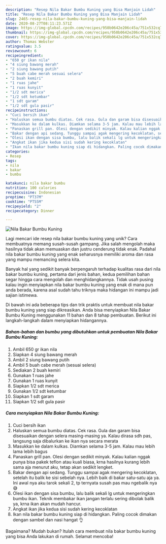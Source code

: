 ```yaml
---
description: "Resep Nila Bakar Bumbu Kuning yang Bisa Manjain Lidah"
title: "Resep Nila Bakar Bumbu Kuning yang Bisa Manjain Lidah"
slug: 2465-resep-nila-bakar-bumbu-kuning-yang-bisa-manjain-lidah
date: 2020-08-27T08:11:23.571Z
image: https://img-global.cpcdn.com/recipes/950b0642e206c45a/751x532cq70/nila-bakar-bumbu-kuning-foto-resep-utama.jpg
thumbnail: https://img-global.cpcdn.com/recipes/950b0642e206c45a/751x532cq70/nila-bakar-bumbu-kuning-foto-resep-utama.jpg
cover: https://img-global.cpcdn.com/recipes/950b0642e206c45a/751x532cq70/nila-bakar-bumbu-kuning-foto-resep-utama.jpg
author: Thomas Webster
ratingvalue: 3.5
reviewcount: 6
recipeingredient:
- "650 gr ikan nila"
- "4 siung bawang merah"
- "2 siung bawang putih"
- "5 buah cabe merah sesuai selera"
- "2 buah kemiri"
- "1 ruas jahe"
- "1 ruas kunyit"
- "1/2 sdt merica"
- "1/2 sdt ketumbar"
- "1 sdt garam"
- "1/2 sdt gula pasir"
recipeinstructions:
- "Cuci bersih ikan"
- "Haluskan semua bumbu diatas. Cek rasa. Gula dan garam bisa disesuaikan dengan selera masing-masing ya. Kalau dirasa sdh pas, langsung saja dibalurkan ke ikan nya secara merata"
- "Masukkan ke dalam kulkas. Diamkan selama 3-5 jam. Kalau mau lebih lama lebih bagus"
- "Panaskan grill pan. Olesi dengan sedikit minyak. Kalau kalian nggak punya bisa pakek teflon atau kuali biasa, krna hasilnya kurang lebih sama aja menurut aku, tetap akan sedikit lengket."
- "Bakar dengan api sedang. Tunggu sampai agak mengering kecoklatan, setelah itu balik ke sisi sebelah nya. Lebih baik di bakar satu-satu aja ya. Ini awal nya aku tarok sekali 2, tp ternyata susah pas mau ngebalik nya 😅"
- "Olesi ikan dengan sisa bumbu, lalu balik sekali lg untuk mengeringkan bumbu ikan. Teknik membakar ikan jangan terlalu sering dibolak balik ya, krna ikan akan mudah hancur."
- "Angkat ikan jika kedua sisi sudah kering kecoklatan"
- "Ikan nila bakar bumbu kuning siap di hidangkan. Paling cocok dimakan dengan sambel dan nasi hangat 👌"
categories:
- Resep
tags:
- nila
- bakar
- bumbu

katakunci: nila bakar bumbu 
nutrition: 100 calories
recipecuisine: Indonesian
preptime: "PT37M"
cooktime: "PT55M"
recipeyield: "2"
recipecategory: Dinner

---
```



![Nila Bakar Bumbu Kuning](https://img-global.cpcdn.com/recipes/950b0642e206c45a/751x532cq70/nila-bakar-bumbu-kuning-foto-resep-utama.jpg)

Lagi mencari ide resep nila bakar bumbu kuning yang unik? Cara membuatnya memang susah-susah gampang. Jika salah mengolah maka hasilnya tidak akan memuaskan dan justru cenderung tidak enak. Padahal nila bakar bumbu kuning yang enak seharusnya memiliki aroma dan rasa yang mampu memancing selera kita.



Banyak hal yang sedikit banyak berpengaruh terhadap kualitas rasa dari nila bakar bumbu kuning, pertama dari jenis bahan, kedua pemilihan bahan segar hingga cara mengolah dan menghidangkannya. Tidak usah pusing kalau ingin menyiapkan nila bakar bumbu kuning yang enak di mana pun anda berada, karena asal sudah tahu triknya maka hidangan ini mampu jadi sajian istimewa.


Di bawah ini ada beberapa tips dan trik praktis untuk membuat nila bakar bumbu kuning yang siap dikreasikan. Anda bisa menyiapkan Nila Bakar Bumbu Kuning menggunakan 11 bahan dan 8 tahap pembuatan. Berikut ini langkah-langkah dalam menyiapkan hidangannya.

<!--inarticleads1-->

##### Bahan-bahan dan bumbu yang dibutuhkan untuk pembuatan Nila Bakar Bumbu Kuning:

1. Ambil 650 gr ikan nila
1. Siapkan 4 siung bawang merah
1. Ambil 2 siung bawang putih
1. Ambil 5 buah cabe merah (sesuai selera)
1. Sediakan 2 buah kemiri
1. Gunakan 1 ruas jahe
1. Gunakan 1 ruas kunyit
1. Siapkan 1/2 sdt merica
1. Gunakan 1/2 sdt ketumbar
1. Siapkan 1 sdt garam
1. Siapkan 1/2 sdt gula pasir




<!--inarticleads2-->

##### Cara menyiapkan Nila Bakar Bumbu Kuning:

1. Cuci bersih ikan
1. Haluskan semua bumbu diatas. Cek rasa. Gula dan garam bisa disesuaikan dengan selera masing-masing ya. Kalau dirasa sdh pas, langsung saja dibalurkan ke ikan nya secara merata
1. Masukkan ke dalam kulkas. Diamkan selama 3-5 jam. Kalau mau lebih lama lebih bagus
1. Panaskan grill pan. Olesi dengan sedikit minyak. Kalau kalian nggak punya bisa pakek teflon atau kuali biasa, krna hasilnya kurang lebih sama aja menurut aku, tetap akan sedikit lengket.
1. Bakar dengan api sedang. Tunggu sampai agak mengering kecoklatan, setelah itu balik ke sisi sebelah nya. Lebih baik di bakar satu-satu aja ya. Ini awal nya aku tarok sekali 2, tp ternyata susah pas mau ngebalik nya 😅
1. Olesi ikan dengan sisa bumbu, lalu balik sekali lg untuk mengeringkan bumbu ikan. Teknik membakar ikan jangan terlalu sering dibolak balik ya, krna ikan akan mudah hancur.
1. Angkat ikan jika kedua sisi sudah kering kecoklatan
1. Ikan nila bakar bumbu kuning siap di hidangkan. Paling cocok dimakan dengan sambel dan nasi hangat 👌




Bagaimana? Mudah bukan? Itulah cara membuat nila bakar bumbu kuning yang bisa Anda lakukan di rumah. Selamat mencoba!
